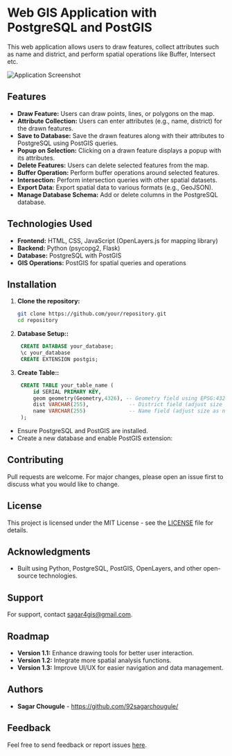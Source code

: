 # Web GIS Application with PostgreSQL and PostGIS

This web application allows users to draw features, collect attributes such as name and district, and perform spatial operations like Buffer, Intersect etc.



![Application Screenshot](https://github.com/92sagarchougule/draw-features-with-reference-openlayers/blob/main/images/Digitize.jpg "Application Screenshot")


## Features

- **Draw Feature:** Users can draw points, lines, or polygons on the map.
- **Attribute Collection:** Users can enter attributes (e.g., name, district) for the drawn features.
- **Save to Database:** Save the drawn features along with their attributes to PostgreSQL using PostGIS queries.
- **Popup on Selection:** Clicking on a drawn feature displays a popup with its attributes.
- **Delete Features:** Users can delete selected features from the map.
- **Buffer Operation:** Perform buffer operations around selected features.
- **Intersection:** Perform intersection queries with other spatial datasets.
- **Export Data:** Export spatial data to various formats (e.g., GeoJSON).
- **Manage Database Schema:** Add or delete columns in the PostgreSQL database.

## Technologies Used

- **Frontend:** HTML, CSS, JavaScript (OpenLayers.js for mapping library)
- **Backend:** Python (psycopg2, Flask)
- **Database:** PostgreSQL with PostGIS
- **GIS Operations:** PostGIS for spatial queries and operations

## Installation

1. **Clone the repository:**

   ```bash
   git clone https://github.com/your/repository.git
   cd repository
   
3. **Database Setup::**

   ```sql
	CREATE DATABASE your_database;
	\c your_database
	CREATE EXTENSION postgis;

3. **Create Table::**

   ```sql
	CREATE TABLE your_table_name (
    	id SERIAL PRIMARY KEY,
    	geom geometry(Geometry,4326), -- Geometry field using EPSG:4326 (WGS 84)
    	dist VARCHAR(255),             -- District field (adjust size as needed)
    	name VARCHAR(255)              -- Name field (adjust size as needed)
	);
   
- Ensure PostgreSQL and PostGIS are installed.
- Create a new database and enable PostGIS extension:


## Contributing

Pull requests are welcome. For major changes, please open an issue first to discuss what you would like to change.

## License

This project is licensed under the MIT License - see the [LICENSE](LICENSE) file for details.

## Acknowledgments

- Built using Python, PostgreSQL, PostGIS, OpenLayers, and other open-source technologies.

## Support

For support, contact sagar4gis@gmail.com.

## Roadmap

- **Version 1.1:** Enhance drawing tools for better user interaction.
- **Version 1.2:** Integrate more spatial analysis functions.
- **Version 1.3:** Improve UI/UX for easier navigation and data management.

## Authors

- **Sagar Chougule** - https://github.com/92sagarchougule/


## Feedback

Feel free to send feedback or report issues [here](https://github.com/92sagarchougule/draw-features-with-reference-openlayers/issues).





   
   
